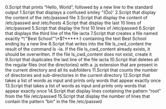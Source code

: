 0.Script that prints “Hello, World”, followed by a new line to the standard output
1.Script that displays a confused smiley "(Ôo)'
2.Script that display the content of the /etc/passwd file
3.Script that display the content of /etc/passwd and /etc/hosts
4.Script that display the last 10 lines of /etc/passwd
5.Script that display the first 10 lines of /etc/passwd
6.Script that displays the third line of the file iacta
7.Script that creates a file named exactly \*\\'"Best School"\'\\*$\?\*\*\*\*\*:) containing the text Best School ending by a new line
8.Script that writes into the file ls_cwd_content the result of the command ls -la. If the file ls_cwd_content already exists, it should be overwritten. If the file ls_cwd_content does not exist, create it
9.Script that duplicates the last line of the file iacta
10.Script that deletes all the regular files (not the directories) with a .js extension that are present in the current directory and all its subfolders
11.Script that counts the number of directories and sub-directories in the current directory
12.Script that takes a list of words as input and prints only words that appear exactly once
13.Script that takes a list of words as input and prints only words that appear exactly once
14.Script that display lines containing the pattern “root” from the file /etc/passwd
15.Script that display the number of lines that contain the pattern “bin” in the file /etc/passwd
